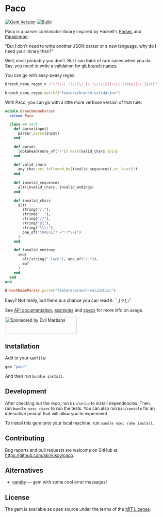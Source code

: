 # Paco

[![Gem Version](https://badge.fury.io/rb/paco.svg)](https://rubygems.org/gems/paco)
[![Build](https://github.com/skryukov/paco/workflows/Build/badge.svg)](https://github.com/skryukov/paco/actions)

Paco is a parser combinator library inspired by Haskell's [Parsec] and [Parsimmon].

"But I don't need to write another JSON parser or a new language, why do I need your library then?"

Well, most probably you don't. But I can think of rare cases when you do. Say, you need to write a validation for [git branch names].

You can go with easy-peasy regex:

```ruby
branch_name_regex = /^(?!\/|.*(?:[\/.]\.|\/\/|@{|\\|\.lock$|[\/.]$))[^\040\177 ~^:?*\[]+$/

branch_name_regex.match?("feature/branch-validation")
```

With Paco, you can go with a little more verbose version of that rule:

```ruby
module BranchNameParser
  extend Paco

  class << self
    def parse(input)
      parser.parse(input)
    end

    def parser
      lookahead(none_of("/")).next(valid_chars.join)
    end

    def valid_chars
      any_char.not_followed_by(invalid_sequences).at_least(1)
    end
    
    def invalid_sequences
      alt(invalid_chars, invalid_endings)
    end

    def invalid_chars
      alt(
        string("/."),
        string(".."),
        string("//"),
        string("@{"),
        string("\\\\"),
        one_of("\040\177 ~^:?*\\[")
      )
    end

    def invalid_endings
      seq(
        alt(string(".lock"), one_of("/.")),
        eof
      )
    end
  end
end

BranchNameParser.parse("feature/branch-validation")
```

Easy? Not really, but there is a chance you can read it. ¯\_(ツ)_/¯

See [API documentation](docs/paco.md), [examples](examples) and [specs](spec) for more info on usage.

<a href="https://evilmartians.com/"><img src="https://evilmartians.com/badges/sponsored-by-evil-martians.svg" alt="Sponsored by Evil Martians" width="236" height="54"></a>

## Installation

Add to your `Gemfile`:

```ruby
gem "paco"
```

And then run `bundle install`.

## Development

After checking out the repo, run `bin/setup` to install dependencies. Then, run `bundle exec rspec` to run the tests. You can also run `bin/console` for an interactive prompt that will allow you to experiment.

To install this gem onto your local machine, run `bundle exec rake install`.

## Contributing

Bug reports and pull requests are welcome on GitHub at https://github.com/skryukov/paco.

## Alternatives

- [parsby] — gem with some cool error messages!

## License

The gem is available as open source under the terms of the [MIT License].

[MIT License]: https://opensource.org/licenses/MIT
[Parsec]: https://github.com/haskell/parsec
[Parsimmon]: https://github.com/jneen/parsimmon
[parsby]: https://github.com/jolmg/parsby
[git branch names]: https://git-scm.com/docs/git-check-ref-format#_description
